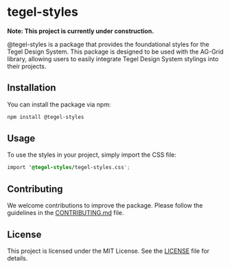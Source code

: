 # tegel-styles

**Note: This project is currently under construction.**

@tegel-styles is a package that provides the foundational styles for the Tegel Design System. This package is designed to be used with the AG-Grid library, allowing users to easily integrate Tegel Design System stylings into their projects.

## Installation

You can install the package via npm:

```sh
npm install @tegel-styles
```

## Usage

To use the styles in your project, simply import the CSS file:

```css
import '@tegel-styles/tegel-styles.css';
```

## Contributing

We welcome contributions to improve the package. Please follow the guidelines in the [CONTRIBUTING.md](../CONTRIBUTING.md) file.

## License

This project is licensed under the MIT License. See the [LICENSE](../LICENSE) file for details.